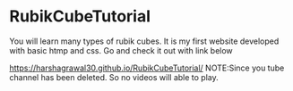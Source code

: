 # RubikCubeTutorial
You will  learn many types of rubik cubes.
It is my first website developed with basic htmp and css.
Go and check it out with link below

https://harshagrawal30.github.io/RubikCubeTutorial/
NOTE:Since you tube channel has been deleted. So no videos will able to play.
